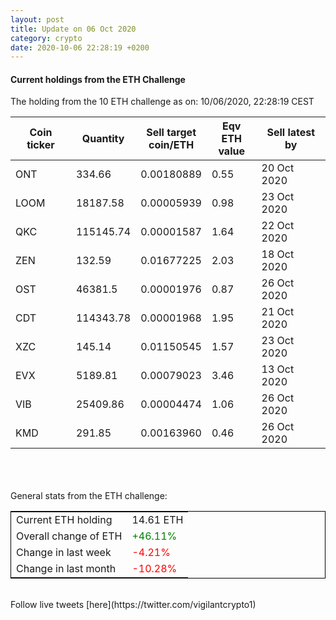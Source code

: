 ```yaml
---
layout: post
title: Update on 06 Oct 2020
category: crypto
date: 2020-10-06 22:28:19 +0200
---
```

<!-- Global site tag (gtag.js) - Google Analytics -->
<script async src="https://www.googletagmanager.com/gtag/js?id=UA-103831149-5"></script>
<script>
  window.dataLayer = window.dataLayer || [];
  function gtag(){dataLayer.push(arguments);}
  gtag('js', new Date());

  gtag('config', 'UA-103831149-5');
</script>


#### Current holdings from the ETH Challenge

The holding from the 10 ETH challenge as on: 10/06/2020, 22:28:19 CEST

|Coin ticker|Quantity|Sell target<br>coin/ETH|Eqv ETH<br>value|Sell latest by|
|-----------|--------|-----------|-----------|--------------|
ONT|334.66|  0.00180889|0.55|20 Oct 2020|
LOOM|18187.58|  0.00005939|0.98|23 Oct 2020|
QKC|115145.74|  0.00001587|1.64|22 Oct 2020|
ZEN|132.59|  0.01677225|2.03|18 Oct 2020|
OST|46381.5|  0.00001976|0.87|26 Oct 2020|
CDT|114343.78|  0.00001968|1.95|21 Oct 2020|
XZC|145.14|  0.01150545|1.57|23 Oct 2020|
EVX|5189.81|  0.00079023|3.46|13 Oct 2020|
VIB|25409.86|  0.00004474|1.06|26 Oct 2020|
KMD|291.85|  0.00163960|0.46|26 Oct 2020|

<br>
<br>
<br>
General stats from the ETH challenge:

<table style="border:1px solid black;margin-left:auto;margin-right:auto;">
	<tbody>
	<tr>
		<td>Current ETH holding</td>
		<td>     14.61 ETH</td>
	</tr>
	<tr>
		<td>Overall change of ETH</td>
		<td><font color="green">+46.11%</font></td>
	</tr>
	<tr>
		<td>Change in last week</td>
		<td><font color="red">-4.21%</font></td>
	</tr>
	<tr>
		<td>Change in last month</td>
		<td><font color="red">-10.28%</font></td>
	</tr>
	</tbody>
</table>

<br>
Follow live tweets [here](https://twitter.com/vigilantcrypto1)
<br>
<br>